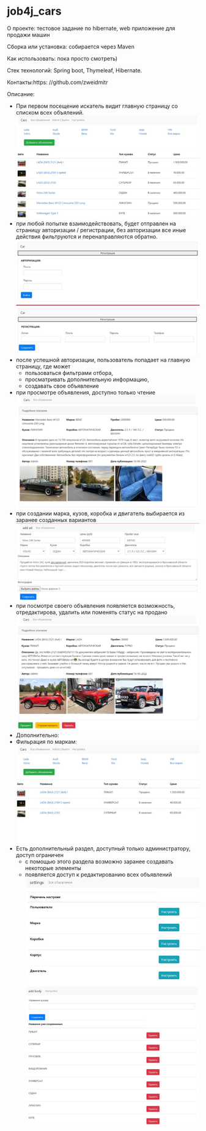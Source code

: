 # job4j_cars
О проекте: тестовое задание по hibernate, web приложение для продажи машин

Сборка или установка:
собирается через Maven

Как использовать: пока просто смотреть)

Стек технологий: Spring boot, Thymeleaf, Hibernate.

Контакты:https:
//github.com/zweidmitr

Описание:
- При первом посещение искатель видит главную страницу со списком всех объялений.
  ![01.PNG](src/main/resources/img/01.JPG)
- при любой попытке взаимодействовать, будет отправлен на страницу авторизации / регистрации,
без авторизации все иные действия фильтруются и перенаправляются обратно.
  ![07.PNG](src/main/resources/img/07.JPG)
  ![08.PNG](src/main/resources/img/08.JPG)
- после успешной авторизации, пользователь попадает на главную страницу, где может
    - пользоваться фильтрами отбора,
    - просматривать дополнительную информацию,
    - создавать свое объявление
- при просмотре объявления, доступно только чтение
  ![09.PNG](src/main/resources/img/09.JPG)
- при создании марка, кузов, коробка и двигатель выбирается из заранее созданных вариантов
![10.PNG](src/main/resources/img/10.JPG)
- при посмотре своего объявления появляется возможность, отредактирова, удалить или поменять статус на продано
  ![03.PNG](src/main/resources/img/03.JPG)
- Дополнительно:
- Фильрация по маркам:
![02.PNG](src/main/resources/img/02.JPG)
- Есть дополнительный раздел, доступный только администратору, доступ ограничен
   - с помощью этого раздела возможно заранее создавать некоторые элементы
   - появляется доступ к редактированию всех объявлений
![04.PNG](src/main/resources/img/04.JPG)
![05.PNG](src/main/resources/img/05.JPG)